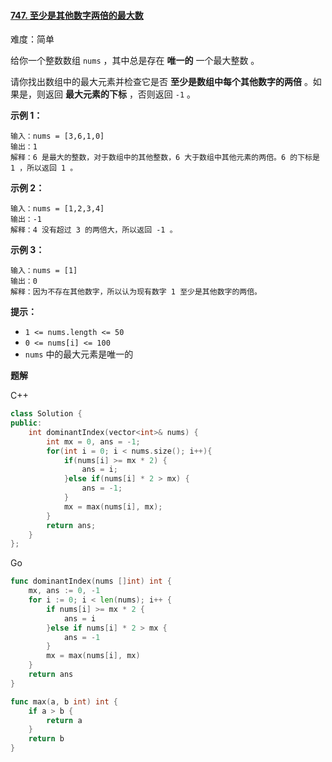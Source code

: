 #### [747. 至少是其他数字两倍的最大数](https://leetcode-cn.com/problems/largest-number-at-least-twice-of-others/)

难度：简单

给你一个整数数组 `nums` ，其中总是存在 **唯一的** 一个最大整数 。

请你找出数组中的最大元素并检查它是否 **至少是数组中每个其他数字的两倍** 。如果是，则返回 **最大元素的下标** ，否则返回 `-1` 。

 

**示例 1：**

```
输入：nums = [3,6,1,0]
输出：1
解释：6 是最大的整数，对于数组中的其他整数，6 大于数组中其他元素的两倍。6 的下标是 1 ，所以返回 1 。
```

**示例 2：**

```
输入：nums = [1,2,3,4]
输出：-1
解释：4 没有超过 3 的两倍大，所以返回 -1 。
```

**示例 3：**

```
输入：nums = [1]
输出：0
解释：因为不存在其他数字，所以认为现有数字 1 至少是其他数字的两倍。
```

 

**提示：**

- `1 <= nums.length <= 50`
- `0 <= nums[i] <= 100`
- `nums` 中的最大元素是唯一的



**题解**

C++

```c++
class Solution {
public:
    int dominantIndex(vector<int>& nums) {
        int mx = 0, ans = -1;
        for(int i = 0; i < nums.size(); i++){
            if(nums[i] >= mx * 2) {
                ans = i;
            }else if(nums[i] * 2 > mx) {
                ans = -1;
            }
            mx = max(nums[i], mx);
        }
        return ans;
    }
};
```

Go

```go
func dominantIndex(nums []int) int {
    mx, ans := 0, -1
    for i := 0; i < len(nums); i++ {
        if nums[i] >= mx * 2 {
            ans = i
        }else if nums[i] * 2 > mx {
            ans = -1
        }
        mx = max(nums[i], mx)
    }
    return ans
}

func max(a, b int) int {
    if a > b {
        return a
    }
    return b
}
```

